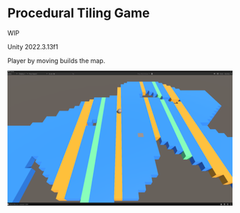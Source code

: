 # Procedural Tiling Game

WIP

Unity 2022.3.13f1

Player by moving builds the map.

![](RepoResources/1.png)
